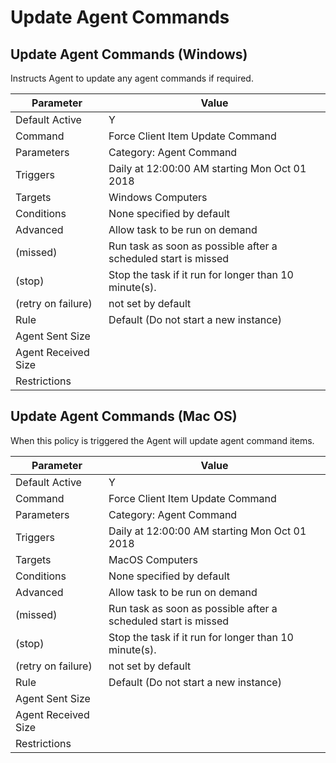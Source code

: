 [title]: # (Update Agent Commands)
[tags]: # (task)
[priority]: # (5)
# Update Agent Commands

## Update Agent Commands (Windows)

Instructs Agent to update any agent commands if required.

| Parameter | Value |
| ----- | ----- |
| Default Active | Y |
| Command | Force Client Item Update Command |
| Parameters | Category: Agent Command |
| Triggers | Daily at 12:00:00 AM starting Mon Oct 01 2018 |
| Targets | Windows Computers |
| Conditions | None specified by default |
| Advanced | Allow task to be run on demand |
| (missed) | Run task as soon as possible after a scheduled start is missed |
| (stop) | Stop the task if it run for longer than 10 minute(s). |
| (retry on failure) | not set by default |
| Rule | Default (Do not start a new instance) |
| Agent Sent Size | |
| Agent Received Size | |
| Restrictions | |

## Update Agent Commands (Mac OS)

When this policy is triggered the Agent will update agent command items.

| Parameter | Value |
| ----- | ----- |
| Default Active | Y |
| Command | Force Client Item Update Command |
| Parameters | Category: Agent Command |
| Triggers | Daily at 12:00:00 AM starting Mon Oct 01 2018 |
| Targets | MacOS Computers |
| Conditions | None specified by default |
| Advanced | Allow task to be run on demand |
| (missed) | Run task as soon as possible after a scheduled start is missed |
| (stop) | Stop the task if it run for longer than 10 minute(s). |
| (retry on failure) | not set by default |
| Rule | Default (Do not start a new instance) |
| Agent Sent Size | |
| Agent Received Size | |
| Restrictions | |
